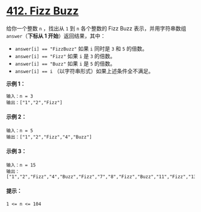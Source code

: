 # [412. Fizz Buzz](https://leetcode.cn/problems/fizz-buzz/)

给你一个整数 `n` ，找出从 `1` 到 `n` 各个整数的 Fizz Buzz 表示，并用字符串数组 `answer`（**下标从 1 开始**）返回结果，其中：

- `answer[i] == "FizzBuzz"` 如果 `i` 同时是 `3` 和 `5` 的倍数。
- `answer[i] == "Fizz"` 如果 `i` 是 `3` 的倍数。
- `answer[i] == "Buzz"` 如果 `i` 是 `5` 的倍数。
- `answer[i] == i` （以字符串形式）如果上述条件全不满足。



**示例 1：**

```
输入：n = 3
输出：["1","2","Fizz"]
```



#### **示例 2：**

```
输入：n = 5
输出：["1","2","Fizz","4","Buzz"]
```



#### **示例 3：**

```
输入：n = 15
输出：["1","2","Fizz","4","Buzz","Fizz","7","8","Fizz","Buzz","11","Fizz","13","14","FizzBuzz"]
```



#### **提示：**

```
1 <= n <= 104
```